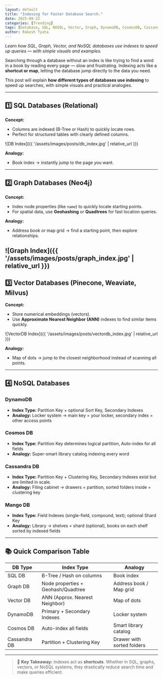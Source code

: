 ```yaml
---
layout: default
title: "Indexing for Faster Database Search."
date: 2025-09-22
categories: [Trending]
tags: [Database, SQL, NOSQL, Vector, Graph, DynamoDB, CosmosDB, CassandraDB, Trending]
author: Rakesh Tyata
---
```


*Learn how SQL, Graph, Vector, and NoSQL databases use indexes to speed up queries — with simple visuals and examples.*

Searching through a database without an index is like trying to find a word in a book by reading every page — slow and frustrating. Indexing acts like a **shortcut or map**, letting the database jump directly to the data you need.  

This post will explain **how different types of databases use indexing** to speed up searches, with simple visuals and practical analogies.

---

## 1️⃣ SQL Databases (Relational)

**Concept:**  
- Columns are indexed (B-Tree or Hash) to quickly locate rows.  
- Perfect for structured tables with clearly defined columns.

![DB Index]({{ '/assets/images/posts/db_index.jpg' | relative_url }})

**Analogy:**  
- Book index → instantly jump to the page you want.

---

## 2️⃣ Graph Databases (Neo4j)

**Concept:**  
- Index node properties (like `name`) to quickly locate starting points.  
- For spatial data, use **Geohashing** or **Quadtrees** for fast location queries.

**Analogy:**  
- Address book or map grid → find a starting point, then explore relationships.

![Graph Index]({{ '/assets/images/posts/graph_index.jpg' | relative_url }})
---

## 3️⃣ Vector Databases (Pinecone, Weaviate, Milvus)

**Concept:**  
- Store numerical embeddings (vectors).  
- Use **Approximate Nearest Neighbor (ANN)** indexes to find similar items quickly.

![VectorDB Index]({{ '/assets/images/posts/vectordb_index.jpg' | relative_url }})

**Analogy:**  
- Map of dots → jump to the closest neighborhood instead of scanning all points.

---

## 4️⃣ NoSQL Databases

### DynamoDB
- **Index Type:** Partition Key + optional Sort Key, Secondary Indexes  
- **Analogy:** Locker system → main key = your locker, secondary index = other access points

### Cosmos DB
- **Index Type:** Partition Key determines logical partition, Auto-index for all fields  
- **Analogy:** Super-smart library catalog indexing every word

### Cassandra DB
- **Index Type:** Partition Key + Clustering Key, Secondary Indexes exist but are limited in scale.  
- **Analogy:** Filing cabinet → drawers = partition, sorted folders inside = clustering key

### Mango DB
- **Index Type:** Field Indexes (single-field, compound, text); optional Shard Key
- **Analogy:** Library → shelves = shard (optional), books on each shelf sorted by indexed fields

---

## 📚 Quick Comparison Table

| DB Type      | Index Type                         | Analogy                      |
|--------------|------------------------------------|------------------------------|
| SQL DB       | B-Tree / Hash on columns           | Book index                   |
| Graph DB     | Node properties + Geohash/Quadtree | Address book / Map grid      |
| Vector DB    | ANN (Approx. Nearest Neighbor)     | Map of dots                  |
| DynamoDB     | Primary + Secondary Indexes        | Locker system                |
| Cosmos DB    | Auto-index all fields              | Smart library catalog        |
| Cassandra DB | Partition + Clustering Key         | Drawer with sorted folders   |

---

> 🧠 **Key Takeaway:** Indexes act as **shortcuts**. Whether in SQL, graphs, vectors, or NoSQL systems, they drastically reduce search time and make queries efficient.





